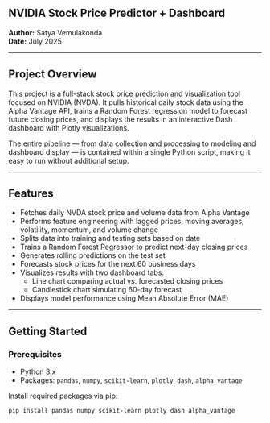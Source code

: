 ## NVIDIA Stock Price Predictor + Dashboard

**Author:** Satya Vemulakonda  
**Date:** July 2025  

---

## Project Overview

This project is a full-stack stock price prediction and visualization tool focused on NVIDIA (NVDA). It pulls historical daily stock data using the Alpha Vantage API, trains a Random Forest regression model to forecast future closing prices, and displays the results in an interactive Dash dashboard with Plotly visualizations.

The entire pipeline — from data collection and processing to modeling and dashboard display — is contained within a single Python script, making it easy to run without additional setup.

---

## Features

- Fetches daily NVDA stock price and volume data from Alpha Vantage  
- Performs feature engineering with lagged prices, moving averages, volatility, momentum, and volume change  
- Splits data into training and testing sets based on date  
- Trains a Random Forest Regressor to predict next-day closing prices  
- Generates rolling predictions on the test set  
- Forecasts stock prices for the next 60 business days  
- Visualizes results with two dashboard tabs:  
  - Line chart comparing actual vs. forecasted closing prices  
  - Candlestick chart simulating 60-day forecast  
- Displays model performance using Mean Absolute Error (MAE)  

---

## Getting Started

### Prerequisites

- Python 3.x  
- Packages: `pandas`, `numpy`, `scikit-learn`, `plotly`, `dash`, `alpha_vantage`  

Install required packages via pip:
```bash
pip install pandas numpy scikit-learn plotly dash alpha_vantage
